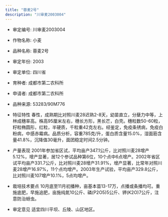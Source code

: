 ```yaml
---
title: "蓉麦2号"
description: "川审麦2003004"
---
```

* 审定编号:  川审麦2003004

*  作物名称:  小麦

*  品种名称:  蓉麦2号

*  审定年份:  2003

*  审定单位:  四川省

* 育种者:  成都市第二农科所

*  申请者:  成都市第二农科所

*  品种来源:  53283/90M776

*  特征特性
春性，成熟期比对照川麦28迟熟2-8天，幼苗直立，分蘖力中等，上林成穗率高。株高95厘米左右，穗长方形，黑长芒，白壳。穗粒数50-60粒，籽粒椭圆形，红粒，半硬质，千粒重42克左右。经鉴定，免疫条锈病，免疫白粉病，中感赤霉病。品质分析，容重785克/升，蛋白质含量15.0%，湿面筋含量41.8%，沉降值30毫升，面团稳定时间2.5分钟。

*  产量表现
2001年参加省区试，平均亩产347.1公斤，比对照川麦28增产5.12%，增产显著，居12个参试品种第6位，10个点中6点增产。2002年省区试平均亩产331.7公斤，比对照川麦28增产31.91%，增产显著，比常年对照川麦28增产16.97%，11个点均增产。2003年生产试验，平均亩产329.8公斤，比对照川麦107增产10.1%，5点均增产。

*  栽培技术要点
10月底至11月初播种，亩基本苗13-17万，点播或条播均可。重施底肥，早施追肥，亩施纯氮10公斤、磷(P2O5)5公斤、钾(K2O)7公斤，注意防治蚜虫。

*  审定意见
适宜四川平坝、丘陵、山区地区。
